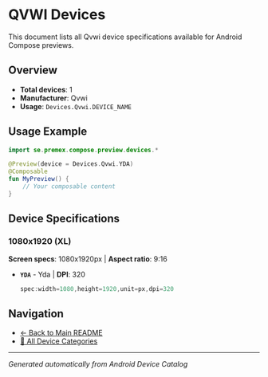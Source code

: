 # QVWI Devices

This document lists all Qvwi device specifications available for Android Compose previews.

## Overview

- **Total devices**: 1
- **Manufacturer**: Qvwi
- **Usage**: `Devices.Qvwi.DEVICE_NAME`

## Usage Example

```kotlin
import se.premex.compose.preview.devices.*

@Preview(device = Devices.Qvwi.YDA)
@Composable
fun MyPreview() {
    // Your composable content
}
```

## Device Specifications

### 1080x1920 (XL)

**Screen specs**: 1080x1920px | **Aspect ratio**: 9:16

- **`YDA`** - Yda | **DPI**: 320
  ```kotlin
  spec:width=1080,height=1920,unit=px,dpi=320
  ```

## Navigation

- [← Back to Main README](../../README.md)
- [📱 All Device Categories](../README.md)

---
*Generated automatically from Android Device Catalog*
